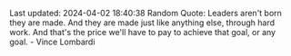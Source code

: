 Last updated: 2024-04-02 18:40:38
Random Quote: Leaders aren't born they are made. And they are made just like anything else, through hard work. And that's the price we'll have to pay to achieve that goal, or any goal. - Vince Lombardi